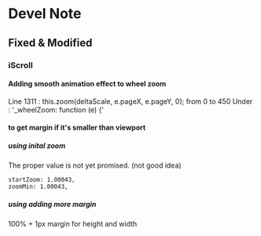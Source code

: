 # Devel Note

## Fixed & Modified

### iScroll

#### Adding smooth animation effect to wheel zoom

Line 1311 : this.zoom(deltaScale, e.pageX, e.pageY, 0); from 0 to 450
Under : '_wheelZoom: function (e) {'

#### to get margin if it's smaller than viewport

##### using inital zoom 
The proper value is not yet promised. (not good idea)
```
startZoom: 1.00043,
zoomMin: 1.00043, 
```
##### using adding more margin
100% + 1px margin for height and width


